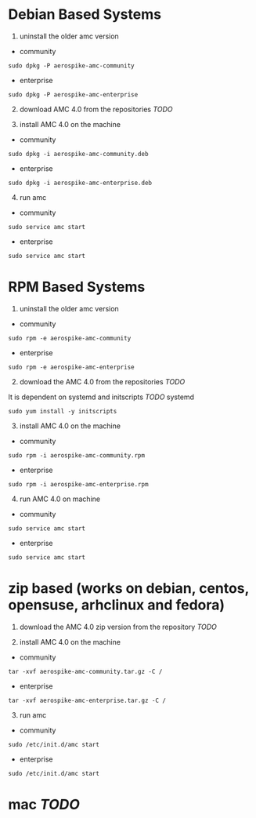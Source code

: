 # Debian Based Systems 

1. uninstall the older amc version 
* community
```
sudo dpkg -P aerospike-amc-community
```
* enterprise
```
sudo dpkg -P aerospike-amc-enterprise
```

2. download AMC 4.0 from the repositories 
_TODO_

3. install AMC 4.0 on the machine
* community
```
sudo dpkg -i aerospike-amc-community.deb
```
* enterprise
```
sudo dpkg -i aerospike-amc-enterprise.deb
```

4. run amc
* community
```
sudo service amc start
```
* enterprise
```
sudo service amc start
```


# RPM Based Systems
1. uninstall the older amc version
* community
```
sudo rpm -e aerospike-amc-community
```
* enterprise
```
sudo rpm -e aerospike-amc-enterprise
```

2. download the AMC 4.0 from the repositories 
_TODO_

 It is dependent on systemd and initscripts
_TODO_ systemd
```
sudo yum install -y initscripts
```

3. install AMC 4.0 on the machine
* community
```
sudo rpm -i aerospike-amc-community.rpm
```
* enterprise
```
sudo rpm -i aerospike-amc-enterprise.rpm
```
4. run AMC 4.0 on machine
* community
```
sudo service amc start
```
* enterprise
```
sudo service amc start
```

# zip based (works on debian, centos, opensuse, arhclinux and fedora)
1. download the AMC 4.0 zip version from the repository
_TODO_

2. install AMC 4.0 on the machine
* community
```
tar -xvf aerospike-amc-community.tar.gz -C /
```
* enterprise
```
tar -xvf aerospike-amc-enterprise.tar.gz -C /
```

3. run amc
* community
```
sudo /etc/init.d/amc start
```
* enterprise
```
sudo /etc/init.d/amc start
```

# mac _TODO_ 
